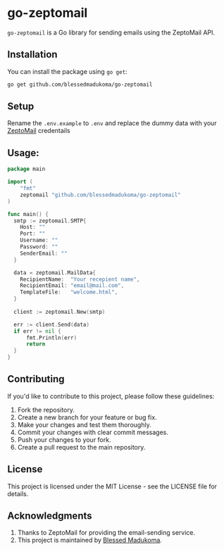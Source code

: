 # go-zeptomail

`go-zeptomail` is a Go library for sending emails using the ZeptoMail API.

## Installation

You can install the package using `go get`:

```bash
go get github.com/blessedmadukoma/go-zeptomail
```

## Setup

Rename the `.env.example` to `.env` and replace the dummy data with your [ZeptoMail](https://zeptomail.com) credentails

## Usage:
```go
package main

import (
    "fmt"
    zeptomail "github.com/blessedmadukoma/go-zeptomail"
)

func main() {
  smtp := zeptomail.SMTP{
    Host: ""
    Port: ""
    Username: ""
    Password: ""
    SenderEmail: ""
  }

  data = zeptomail.MailData{
    RecipientName:  "Your recepient name",
	RecipientEmail: "email@mail.com",
	TemplateFile:   "welcome.html",
  }
    
  client := zeptomail.New(smtp)

  err := client.Send(data)
  if err != nil {
      fmt.Println(err)
      return
  }
}

```

## Contributing

If you'd like to contribute to this project, please follow these guidelines:
1. Fork the repository.
2. Create a new branch for your feature or bug fix.
3. Make your changes and test them thoroughly.
4. Commit your changes with clear commit messages.
5. Push your changes to your fork.
6. Create a pull request to the main repository.

## License
This project is licensed under the MIT License - see the LICENSE file for details.

## Acknowledgments

1. Thanks to ZeptoMail for providing the email-sending service.
2. This project is maintained by [Blessed Madukoma](github.com/blessedmadukoma).